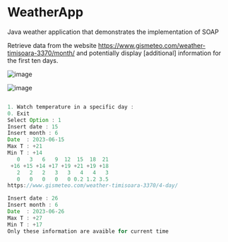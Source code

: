 # WeatherApp
Java weather application that demonstrates the implementation of SOAP

Retrieve data from the website https://www.gismeteo.com/weather-timisoara-3370/month/ and potentially display [additional] information for the first ten days.

![image](https://github.com/DanMelinte/WeatherApp/assets/44269060/5b687983-bed4-49fc-84b8-a094dbba7e3b)


![image](https://github.com/DanMelinte/WeatherApp/assets/44269060/8259d45a-a47f-4853-8336-56e1cf08250e)


```java

1. Watch temperature in a specific day : 
0. Exit
Select Option : 1
Insert date : 15
Insert month : 6
Date  : 2023-06-15
Max T : +21
Min T : +14
   0   3   6   9  12  15  18  21
 +16 +15 +14 +17 +19 +21 +19 +18
   2   2   2   3   3   4   4   3
   0   0   0   0   0 0.2 1.2 3.5
https://www.gismeteo.com/weather-timisoara-3370/4-day/

Insert date : 26
Insert month : 6
Date  : 2023-06-26
Max T : +27
Min T : +17
Only these information are avaible for current time

```
